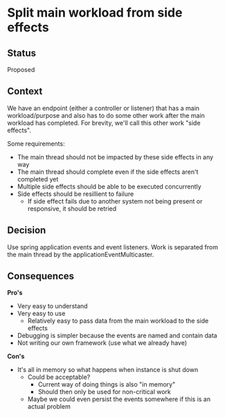 # Split main workload from side effects

## Status

Proposed

## Context

We have an endpoint (either a controller or listener) that has a main workload/purpose 
and also has to do some other work after the main workload has completed. 
For brevity, we'll call this other work "side effects". 

Some requirements:
 - The main thread should not be impacted by these side effects in any way
 - The main thread should complete even if the side effects aren't completed yet
 - Multiple side effects should be able to be executed concurrently
 - Side effects should be resillient to failure
   - If side effect fails due to another system not being present or responsive, it should be retried

## Decision

Use spring application events and event listeners.
Work is separated from the main thread by the applicationEventMulticaster.

## Consequences

**Pro's**
 - Very easy to understand
 - Very easy to use
   - Relatively easy to pass data from the main workload to the side effects
 - Debugging is simpler because the events are named and contain data
 - Not writing our own framework (use what we already have)
 
**Con's**
 - It's all in memory so what happens when instance is shut down
   - Could be acceptable? 
     - Current way of doing things is also "in memory"
     - Should then only be used for non-critical work
   - Maybe we could even persist the events somewhere if this is an actual problem